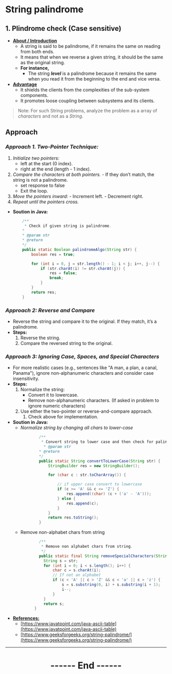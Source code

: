 # String palindrome
## 1. Plindrome check (Case sensitive)
- **<ins>About / Introduction</ins>**
  - A string is said to be palindrome, if it remains the same on reading from both ends. 
  - It means that when we reverse a given string, it should be the same as the original string. 
  - **For instance,**
    - The string ***level*** is a palindrome because it remains the same when you read it from the beginning to the end and vice versa.
- **<ins>Advantage</ins>**
  - It shields the clients from the complexities of the sub-system components.
  - It promotes loose coupling between subsystems and its clients.
> Note: For such String problems, analyze the problem as a array of *characters* and not as a *String*.

## Approach
### *Approach 1. Two-Pointer Technique:*
  1. *Initialize two pointers:*
     - left at the start (0 index).
     - right at the end (length - 1 index).
  2. *Compare the characters at both pointers.*
    - If they don’t match, the string is not a palindrome.
      - set response to false
      - Exit the loop.
  3. *Move the pointers inward:*
    - Increment left.
    - Decrement right.
  4. *Repeat until the pointers cross.*
  - **Soution in Java:**
    ```java
        /**
         * Check if given string is palindrome.
        *
        * @param str
        * @return
        */
        public static Boolean palindromeAlgo(String str) {
            boolean res = true;

            for (int i = 0, j = str.length() - 1; i < j; i++, j--) {
                if (str.charAt(i) != str.charAt(j)) {
                    res = false;
                    break;
                }
            }
            return res;
        }
    ```

### *Approach 2: Reverse and Compare*
 - Reverse the string and compare it to the original. If they match, it’s a palindrome.
 - **Steps:**
    1. Reverse the string.
    2. Compare the reversed string to the original.

### *Approach 3: Ignoring Case, Spaces, and Special Characters*
  - For more realistic cases (e.g., sentences like "A man, a plan, a canal, Panama"), ignore non-alphanumeric characters and consider case insensitivity.
  - **Steps:**
    1. Normalize the string:
          - Convert it to lowercase.
          - Remove non-alphanumeric characters. (If asked in problem to ignore numeric characters)
    2. Use either the two-pointer or reverse-and-compare approach.
       1. Check above for implementation.
  - **Soution in Java:**
    - *Normalize string by changing all chars to lower-case*
      ```java
              /**
               * Convert string to lower case and then check for palindrome.
                * @param str
              * @return
              */
              public static String convertToLowerCase(String str) {
                  StringBuilder res = new StringBuilder();

                  for (char c : str.toCharArray()) {

                      // if upper case convert to lowercase
                      if (c >= 'A' && c <= 'Z') {
                          res.append((char) (c + ('a' - 'A')));
                      } else {
                          res.append(c);
                      }
                  }
                  return res.toString();
              }
      ```
    - Remove non-alphabet chars from string
      ```java
              /**
               * Remove non alphabet chars from string.
               */
              public static final String removeSpecialCharacters(String str) {
                String s = str;
                for (int i = 0; i < s.length(); i++) {
                    char c = s.charAt(i);
                    // If not an alphabet
                    if (c < 'A' || c > 'Z' && c < 'a' || c > 'z') {
                        s = s.substring(0, i) + s.substring(i + 1);
                        i--;
                    }
                }
                return s;
            }
      ```
- **<ins>References:</ins>**
  - [https://www.javatpoint.com/java-ascii-table](https://www.javatpoint.com/java-ascii-table)
  - [https://www.geeksforgeeks.org/string-palindrome/](https://www.geeksforgeeks.org/string-palindrome/)

---


<center>
<h1> ------ End ------ </h1>
</center>

